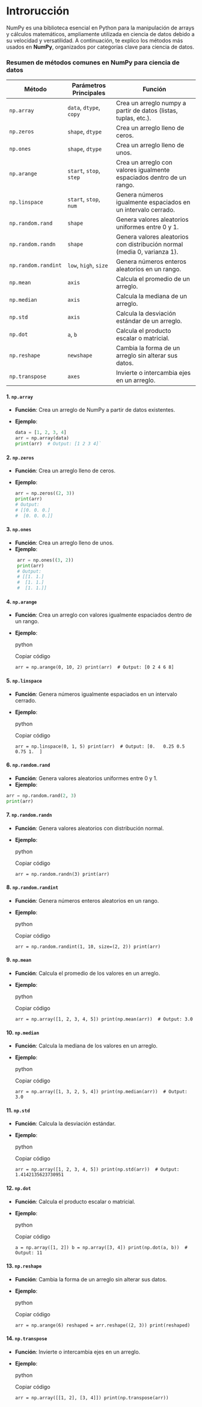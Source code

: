 # Introrucción

NumPy es una biblioteca esencial en Python para la manipulación de arrays y cálculos matemáticos, ampliamente utilizada en ciencia de datos debido a su velocidad y versatilidad. A continuación, te explico los métodos más usados en **NumPy**, organizados por categorías clave para ciencia de datos.

### **Resumen de métodos comunes en NumPy para ciencia de datos**

| Método              | Parámetros Principales  | Función                                                                  |
| ------------------- | ----------------------- | ------------------------------------------------------------------------ |
| `np.array`          | `data`, `dtype`, `copy` | Crea un arreglo numpy a partir de datos (listas, tuplas, etc.).          |
| `np.zeros`          | `shape`, `dtype`        | Crea un arreglo lleno de ceros.                                          |
| `np.ones`           | `shape`, `dtype`        | Crea un arreglo lleno de unos.                                           |
| `np.arange`         | `start`, `stop`, `step` | Crea un arreglo con valores igualmente espaciados dentro de un rango.    |
| `np.linspace`       | `start`, `stop`, `num`  | Genera números igualmente espaciados en un intervalo cerrado.            |
| `np.random.rand`    | `shape`                 | Genera valores aleatorios uniformes entre 0 y 1.                         |
| `np.random.randn`   | `shape`                 | Genera valores aleatorios con distribución normal (media 0, varianza 1). |
| `np.random.randint` | `low`, `high`, `size`   | Genera números enteros aleatorios en un rango.                           |
| `np.mean`           | `axis`                  | Calcula el promedio de un arreglo.                                       |
| `np.median`         | `axis`                  | Calcula la mediana de un arreglo.                                        |
| `np.std`            | `axis`                  | Calcula la desviación estándar de un arreglo.                            |
| `np.dot`            | `a`, `b`                | Calcula el producto escalar o matricial.                                 |
| `np.reshape`        | `newshape`              | Cambia la forma de un arreglo sin alterar sus datos.                     |
| `np.transpose`      | `axes`                  | Invierte o intercambia ejes en un arreglo.                               |
#### 1. **`np.array`**

- **Función**: Crea un arreglo de NumPy a partir de datos existentes.
- **Ejemplo**:
    
    ```python
	data = [1, 2, 3, 4] 
	arr = np.array(data) 
	print(arr)  # Output: [1 2 3 4]`
	```
    

#### 2. **`np.zeros`**

- **Función**: Crea un arreglo lleno de ceros.
- **Ejemplo**:
    
    ```python
    arr = np.zeros((2, 3)) 
    print(arr)   
    # Output:  
    # [[0. 0. 0.] 
    #  [0. 0. 0.]]
	```
    

#### 3. **`np.ones`**

- **Función**: Crea un arreglo lleno de unos.
- **Ejemplo**:
    
```python
    arr = np.ones((3, 2)) 
    print(arr) 
    # Output: 
    # [[1. 1.] 
    #  [1. 1.] 
    #  [1. 1.]]
```

#### 4. **`np.arange`**

- **Función**: Crea un arreglo con valores igualmente espaciados dentro de un rango.
- **Ejemplo**:
    
    python
    
    Copiar código
    
    `arr = np.arange(0, 10, 2) print(arr)  # Output: [0 2 4 6 8]`
    

#### 5. **`np.linspace`**

- **Función**: Genera números igualmente espaciados en un intervalo cerrado.
- **Ejemplo**:
    
    python
    
    Copiar código
    
    `arr = np.linspace(0, 1, 5) print(arr)  # Output: [0.   0.25 0.5  0.75 1.  ]`
    

#### 6. **`np.random.rand`**

- **Función**: Genera valores aleatorios uniformes entre 0 y 1.
- **Ejemplo**:
    
```python
arr = np.random.rand(2, 3) 
print(arr)
```

#### 7. **`np.random.randn`**

- **Función**: Genera valores aleatorios con distribución normal.
- **Ejemplo**:
    
    python
    
    Copiar código
    
    `arr = np.random.randn(3) print(arr)`
    

#### 8. **`np.random.randint`**

- **Función**: Genera números enteros aleatorios en un rango.
- **Ejemplo**:
    
    python
    
    Copiar código
    
    `arr = np.random.randint(1, 10, size=(2, 2)) print(arr)`
    

#### 9. **`np.mean`**

- **Función**: Calcula el promedio de los valores en un arreglo.
- **Ejemplo**:
    
    python
    
    Copiar código
    
    `arr = np.array([1, 2, 3, 4, 5]) print(np.mean(arr))  # Output: 3.0`
    

#### 10. **`np.median`**

- **Función**: Calcula la mediana de los valores en un arreglo.
- **Ejemplo**:
    
    python
    
    Copiar código
    
    `arr = np.array([1, 3, 2, 5, 4]) print(np.median(arr))  # Output: 3.0`
    

#### 11. **`np.std`**

- **Función**: Calcula la desviación estándar.
- **Ejemplo**:
    
    python
    
    Copiar código
    
    `arr = np.array([1, 2, 3, 4, 5]) print(np.std(arr))  # Output: 1.4142135623730951`
    

#### 12. **`np.dot`**

- **Función**: Calcula el producto escalar o matricial.
- **Ejemplo**:
    
    python
    
    Copiar código
    
    `a = np.array([1, 2]) b = np.array([3, 4]) print(np.dot(a, b))  # Output: 11`
    

#### 13. **`np.reshape`**

- **Función**: Cambia la forma de un arreglo sin alterar sus datos.
- **Ejemplo**:
    
    python
    
    Copiar código
    
    `arr = np.arange(6) reshaped = arr.reshape((2, 3)) print(reshaped)`
    

#### 14. **`np.transpose`**

- **Función**: Invierte o intercambia ejes en un arreglo.
- **Ejemplo**:
    
    python
    
    Copiar código
    
    `arr = np.array([[1, 2], [3, 4]]) print(np.transpose(arr))`